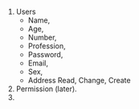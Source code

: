 <!-- MVP - minimum viable product  -->
1. Users 
    - Name, 
    - Age, 
    - Number, 
    - Profession, 
    - Password, 
    - Email, 
    - Sex, 
    - Address
Read, Change, Create 
2. Permission (later).
3. 